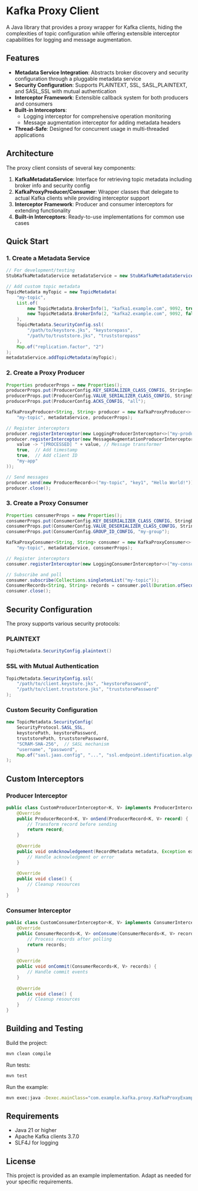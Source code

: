 # Kafka Proxy Client

A Java library that provides a proxy wrapper for Kafka clients, hiding the complexities of topic configuration while offering extensible interceptor capabilities for logging and message augmentation.

## Features

- **Metadata Service Integration**: Abstracts broker discovery and security configuration through a pluggable metadata service
- **Security Configuration**: Supports PLAINTEXT, SSL, SASL_PLAINTEXT, and SASL_SSL with mutual authentication
- **Interceptor Framework**: Extensible callback system for both producers and consumers
- **Built-in Interceptors**: 
  - Logging interceptor for comprehensive operation monitoring
  - Message augmentation interceptor for adding metadata headers
- **Thread-Safe**: Designed for concurrent usage in multi-threaded applications

## Architecture

The proxy client consists of several key components:

1. **KafkaMetadataService**: Interface for retrieving topic metadata including broker info and security config
2. **KafkaProxyProducer/Consumer**: Wrapper classes that delegate to actual Kafka clients while providing interceptor support
3. **Interceptor Framework**: Producer and consumer interceptors for extending functionality
4. **Built-in Interceptors**: Ready-to-use implementations for common use cases

## Quick Start

### 1. Create a Metadata Service

```java
// For development/testing
StubKafkaMetadataService metadataService = new StubKafkaMetadataService();

// Add custom topic metadata
TopicMetadata myTopic = new TopicMetadata(
    "my-topic",
    List.of(
        new TopicMetadata.BrokerInfo(1, "kafka1.example.com", 9092, true),
        new TopicMetadata.BrokerInfo(2, "kafka2.example.com", 9092, false)
    ),
    TopicMetadata.SecurityConfig.ssl(
        "/path/to/keystore.jks", "keystorepass",
        "/path/to/truststore.jks", "truststorepass"
    ),
    Map.of("replication.factor", "2")
);
metadataService.addTopicMetadata(myTopic);
```

### 2. Create a Proxy Producer

```java
Properties producerProps = new Properties();
producerProps.put(ProducerConfig.KEY_SERIALIZER_CLASS_CONFIG, StringSerializer.class);
producerProps.put(ProducerConfig.VALUE_SERIALIZER_CLASS_CONFIG, StringSerializer.class);
producerProps.put(ProducerConfig.ACKS_CONFIG, "all");

KafkaProxyProducer<String, String> producer = new KafkaProxyProducer<>(
    "my-topic", metadataService, producerProps);

// Register interceptors
producer.registerInterceptor(new LoggingProducerInterceptor<>("my-producer", false));
producer.registerInterceptor(new MessageAugmentationProducerInterceptor<>(
    value -> "[PROCESSED] " + value, // Message transformer
    true,  // Add timestamp
    true,  // Add client ID
    "my-app"
));

// Send messages
producer.send(new ProducerRecord<>("my-topic", "key1", "Hello World!"));
producer.close();
```

### 3. Create a Proxy Consumer

```java
Properties consumerProps = new Properties();
consumerProps.put(ConsumerConfig.KEY_DESERIALIZER_CLASS_CONFIG, StringDeserializer.class);
consumerProps.put(ConsumerConfig.VALUE_DESERIALIZER_CLASS_CONFIG, StringDeserializer.class);
consumerProps.put(ConsumerConfig.GROUP_ID_CONFIG, "my-group");

KafkaProxyConsumer<String, String> consumer = new KafkaProxyConsumer<>(
    "my-topic", metadataService, consumerProps);

// Register interceptors
consumer.registerInterceptor(new LoggingConsumerInterceptor<>("my-consumer", false));

// Subscribe and poll
consumer.subscribe(Collections.singletonList("my-topic"));
ConsumerRecords<String, String> records = consumer.poll(Duration.ofSeconds(5));
consumer.close();
```

## Security Configuration

The proxy supports various security protocols:

### PLAINTEXT
```java
TopicMetadata.SecurityConfig.plaintext()
```

### SSL with Mutual Authentication
```java
TopicMetadata.SecurityConfig.ssl(
    "/path/to/client.keystore.jks", "keystorePassword",
    "/path/to/client.truststore.jks", "truststorePassword"
);
```

### Custom Security Configuration
```java
new TopicMetadata.SecurityConfig(
    SecurityProtocol.SASL_SSL,
    keystorePath, keystorePassword,
    truststorePath, truststorePassword,
    "SCRAM-SHA-256",  // SASL mechanism
    "username", "password",
    Map.of("sasl.jaas.config", "...", "ssl.endpoint.identification.algorithm", "")
);
```

## Custom Interceptors

### Producer Interceptor
```java
public class CustomProducerInterceptor<K, V> implements ProducerInterceptor<K, V> {
    @Override
    public ProducerRecord<K, V> onSend(ProducerRecord<K, V> record) {
        // Transform record before sending
        return record;
    }
    
    @Override
    public void onAcknowledgement(RecordMetadata metadata, Exception exception) {
        // Handle acknowledgment or error
    }
    
    @Override
    public void close() {
        // Cleanup resources
    }
}
```

### Consumer Interceptor
```java
public class CustomConsumerInterceptor<K, V> implements ConsumerInterceptor<K, V> {
    @Override
    public ConsumerRecords<K, V> onConsume(ConsumerRecords<K, V> records) {
        // Process records after polling
        return records;
    }
    
    @Override
    public void onCommit(ConsumerRecords<K, V> records) {
        // Handle commit events
    }
    
    @Override
    public void close() {
        // Cleanup resources
    }
}
```

## Building and Testing

Build the project:
```bash
mvn clean compile
```

Run tests:
```bash
mvn test
```

Run the example:
```bash
mvn exec:java -Dexec.mainClass="com.example.kafka.proxy.KafkaProxyExample"
```

## Requirements

- Java 21 or higher
- Apache Kafka clients 3.7.0
- SLF4J for logging

## License

This project is provided as an example implementation. Adapt as needed for your specific requirements.
